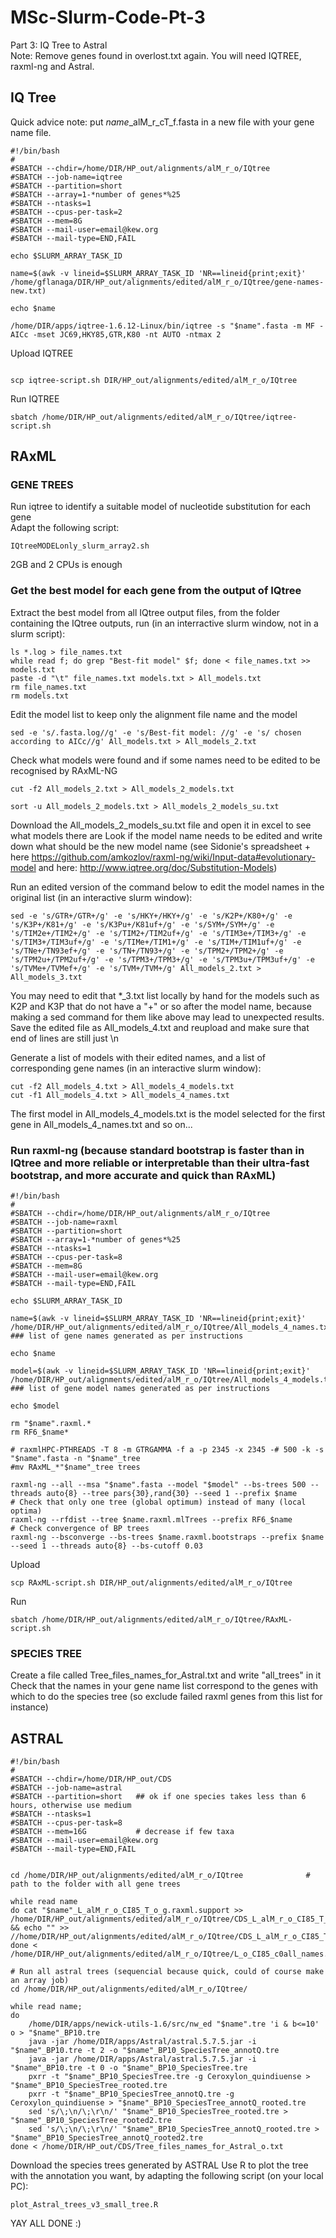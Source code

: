 # MSc-Slurm-Code-Pt-3
Part 3: IQ Tree to Astral   
Note: Remove genes found in overlost.txt again. 
You will need IQTREE, raxml-ng and Astral.

## IQ Tree
Quick advice note: put *name*_alM_r_cT_f.fasta in a new file with your gene name file.

```
#!/bin/bash
#
#SBATCH --chdir=/home/DIR/HP_out/alignments/alM_r_o/IQtree
#SBATCH --job-name=iqtree
#SBATCH --partition=short       
#SBATCH --array=1-*number of genes*%25
#SBATCH --ntasks=1
#SBATCH --cpus-per-task=2
#SBATCH --mem=8G
#SBATCH --mail-user=email@kew.org
#SBATCH --mail-type=END,FAIL

echo $SLURM_ARRAY_TASK_ID

name=$(awk -v lineid=$SLURM_ARRAY_TASK_ID 'NR==lineid{print;exit}' /home/gflanaga/DIR/HP_out/alignments/edited/alM_r_o/IQtree/gene-names-new.txt)

echo $name

/home/DIR/apps/iqtree-1.6.12-Linux/bin/iqtree -s "$name".fasta -m MF -AICc -mset JC69,HKY85,GTR,K80 -nt AUTO -ntmax 2
```

Upload IQTREE
```

scp iqtree-script.sh DIR/HP_out/alignments/edited/alM_r_o/IQtree
```

Run IQTREE
```
sbatch /home/DIR/HP_out/alignments/edited/alM_r_o/IQtree/iqtree-script.sh
```

## RAxML
### GENE TREES

Run iqtree to identify a suitable model of nucleotide substitution for each gene  
Adapt the following script:
```
IQtreeMODELonly_slurm_array2.sh
```
2GB and 2 CPUs is enough

### Get the best model for each gene from the output of IQtree
Extract the best model from all IQtree output files, from the folder containing the IQtree outputs, run (in an interractive slurm window, not in a slurm script):
```
ls *.log > file_names.txt
while read f; do grep "Best-fit model" $f; done < file_names.txt >> models.txt
paste -d "\t" file_names.txt models.txt > All_models.txt
rm file_names.txt
rm models.txt
```
Edit the model list to keep only the alignment file name and the model
```
sed -e 's/.fasta.log//g' -e 's/Best-fit model: //g' -e 's/ chosen according to AICc//g' All_models.txt > All_models_2.txt
```

Check what models were found and if some names need to be edited to be recognised by RAxML-NG
```
cut -f2 All_models_2.txt > All_models_2_models.txt
```
```
sort -u All_models_2_models.txt > All_models_2_models_su.txt
```
Download the All_models_2_models_su.txt file and open it in excel to see what models there are
Look if the model name needs to be edited and write down what should be the new model name  (see Sidonie's spreadsheet + here https://github.com/amkozlov/raxml-ng/wiki/Input-data#evolutionary-model and here: http://www.iqtree.org/doc/Substitution-Models)

Run an edited version of the command below to edit the model names in the original list (in an interactive slurm window):
```
sed -e 's/GTR+/GTR+/g' -e 's/HKY+/HKY+/g' -e 's/K2P+/K80+/g' -e 's/K3P+/K81+/g' -e 's/K3Pu+/K81uf+/g' -e 's/SYM+/SYM+/g' -e 's/TIM2e+/TIM2+/g' -e 's/TIM2+/TIM2uf+/g' -e 's/TIM3e+/TIM3+/g' -e 's/TIM3+/TIM3uf+/g' -e 's/TIMe+/TIM1+/g' -e 's/TIM+/TIM1uf+/g' -e 's/TNe+/TN93ef+/g' -e 's/TN+/TN93+/g' -e 's/TPM2+/TPM2+/g' -e 's/TPM2u+/TPM2uf+/g' -e 's/TPM3+/TPM3+/g' -e 's/TPM3u+/TPM3uf+/g' -e 's/TVMe+/TVMef+/g' -e 's/TVM+/TVM+/g' All_models_2.txt > All_models_3.txt
```

You may need to edit that *_3.txt list locally by hand for the models such as K2P and K3P that do not have a "+" or so after the model name, because making a sed command for them like above may lead to unexpected results. Save the edited file as All_models_4.txt and reupload and make sure that end of lines are still just \n


Generate a list of models with their edited names, and a list of corresponding gene names (in an interactive slurm window):
```
cut -f2 All_models_4.txt > All_models_4_models.txt
cut -f1 All_models_4.txt > All_models_4_names.txt
```
The first model in All_models_4_models.txt is the model selected for the first gene in All_models_4_names.txt and so on...

### Run raxml-ng (because standard bootstrap is faster than in IQtree and more reliable or interpretable than their ultra-fast bootstrap, and more accurate and quick than RAxML)

```
#!/bin/bash
#
#SBATCH --chdir=/home/DIR/HP_out/alignments/alM_r_o/IQtree
#SBATCH --job-name=raxml
#SBATCH --partition=short
#SBATCH --array=1-*number of genes*%25
#SBATCH --ntasks=1
#SBATCH --cpus-per-task=8
#SBATCH --mem=8G
#SBATCH --mail-user=email@kew.org
#SBATCH --mail-type=END,FAIL

echo $SLURM_ARRAY_TASK_ID

name=$(awk -v lineid=$SLURM_ARRAY_TASK_ID 'NR==lineid{print;exit}' /home/DIR/HP_out/alignments/edited/alM_r_o/IQtree/All_models_4_names.txt)   ### list of gene names generated as per instructions

echo $name

model=$(awk -v lineid=$SLURM_ARRAY_TASK_ID 'NR==lineid{print;exit}' /home/DIR/HP_out/alignments/edited/alM_r_o/IQtree/All_models_4_models.txt)   ### list of gene model names generated as per instructions

echo $model

rm "$name".raxml.*
rm RF6_$name*

# raxmlHPC-PTHREADS -T 8 -m GTRGAMMA -f a -p 2345 -x 2345 -# 500 -k -s "$name".fasta -n "$name"_tree
#mv RAxML_*"$name"_tree trees

raxml-ng --all --msa "$name".fasta --model "$model" --bs-trees 500 --threads auto{8} --tree pars{30},rand{30} --seed 1 --prefix $name
# Check that only one tree (global optimum) instead of many (local optima)
raxml-ng --rfdist --tree $name.raxml.mlTrees --prefix RF6_$name
# Check convergence of BP trees
raxml-ng --bsconverge --bs-trees $name.raxml.bootstraps --prefix $name --seed 1 --threads auto{8} --bs-cutoff 0.03

```
Upload
```
scp RAxML-script.sh DIR/HP_out/alignments/edited/alM_r_o/IQtree
```

Run
```
sbatch /home/DIR/HP_out/alignments/edited/alM_r_o/IQtree/RAxML-script.sh
```

### SPECIES TREE

Create a file called Tree_files_names_for_Astral.txt and write "all_trees" in it
Check that the names in your gene name list correspond to the genes with which to do the species tree (so exclude failed raxml genes from this list for instance)

## ASTRAL
```
#!/bin/bash
#
#SBATCH --chdir=/home/DIR/HP_out/CDS
#SBATCH --job-name=astral
#SBATCH --partition=short	## ok if one species takes less than 6 hours, otherwise use medium
#SBATCH --ntasks=1
#SBATCH --cpus-per-task=8
#SBATCH --mem=16G           # decrease if few taxa
#SBATCH --mail-user=email@kew.org
#SBATCH --mail-type=END,FAIL


cd /home/DIR/HP_out/alignments/edited/alM_r_o/IQtree              # path to the folder with all gene trees

while read name
do cat "$name"_L_alM_r_o_CI85_T_o_g.raxml.support >> /home/DIR/HP_out/alignments/edited/alM_r_o/IQtree/CDS_L_alM_r_o_CI85_T_o_g_c0all_trees.tre && echo "" >> //home/DIR/HP_out/alignments/edited/alM_r_o/IQtree/CDS_L_alM_r_o_CI85_T_o_g_c0all_trees.tre
done < /home/DIR/HP_out/alignments/edited/alM_r_o/IQtree/L_o_CI85_c0all_names.txt

# Run all astral trees (sequencial because quick, could of course make an array job)
cd /home/DIR/HP_out/alignments/edited/alM_r_o/IQtree/

while read name;
do	
	/home/DIR/apps/newick-utils-1.6/src/nw_ed "$name".tre 'i & b<=10' o > "$name"_BP10.tre
	java -jar /home/DIR/apps/Astral/astral.5.7.5.jar -i "$name"_BP10.tre -t 2 -o "$name"_BP10_SpeciesTree_annotQ.tre
	java -jar /home/DIR/apps/Astral/astral.5.7.5.jar -i "$name"_BP10.tre -t 0 -o "$name"_BP10_SpeciesTree.tre
	pxrr -t "$name"_BP10_SpeciesTree.tre -g Ceroxylon_quindiuense > "$name"_BP10_SpeciesTree_rooted.tre
	pxrr -t "$name"_BP10_SpeciesTree_annotQ.tre -g Ceroxylon_quindiuense > "$name"_BP10_SpeciesTree_annotQ_rooted.tre
	sed 's/\;\n/\;\r\n/' "$name"_BP10_SpeciesTree_rooted.tre > "$name"_BP10_SpeciesTree_rooted2.tre
	sed 's/\;\n/\;\r\n/' "$name"_BP10_SpeciesTree_annotQ_rooted.tre > "$name"_BP10_SpeciesTree_annotQ_rooted2.tre
done < /home/DIR/HP_out/CDS/Tree_files_names_for_Astral_o.txt
```

Download the species trees generated by ASTRAL
Use R to plot the tree with the annotation you want, by adapting the following script (on your local PC):
```
plot_Astral_trees_v3_small_tree.R
```
	
YAY ALL DONE :)

